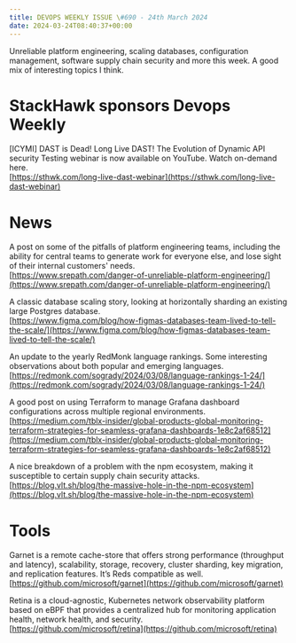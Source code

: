 ```yaml
---
title: DEVOPS WEEKLY ISSUE \#690 - 24th March 2024 
date: 2024-03-24T08:40:37+00:00
---
```


Unreliable platform engineering, scaling databases, configuration management, software supply chain security and more this week. A good mix of interesting topics I think.


StackHawk sponsors Devops Weekly
============================

[ICYMI] DAST is Dead! Long Live DAST! The Evolution of Dynamic API security Testing webinar is now available on YouTube. Watch on-demand here.
<br>[https://sthwk.com/long-live-dast-webinar](https://sthwk.com/long-live-dast-webinar)


News
====

A post on some of the pitfalls of platform engineering teams, including the ability for central teams to generate work for everyone else, and lose sight of their internal customers' needs.
<br>[https://www.srepath.com/danger-of-unreliable-platform-engineering/](https://www.srepath.com/danger-of-unreliable-platform-engineering/)


A classic database scaling story, looking at horizontally sharding an existing large Postgres database.
<br>[https://www.figma.com/blog/how-figmas-databases-team-lived-to-tell-the-scale/](https://www.figma.com/blog/how-figmas-databases-team-lived-to-tell-the-scale/)


An update to the yearly RedMonk language rankings. Some interesting observations about both popular and emerging languages.
<br>[https://redmonk.com/sogrady/2024/03/08/language-rankings-1-24/](https://redmonk.com/sogrady/2024/03/08/language-rankings-1-24/)


A good post on using Terraform to manage Grafana dashboard configurations across multiple regional environments.
<br>[https://medium.com/tblx-insider/global-products-global-monitoring-terraform-strategies-for-seamless-grafana-dashboards-1e8c2af68512](https://medium.com/tblx-insider/global-products-global-monitoring-terraform-strategies-for-seamless-grafana-dashboards-1e8c2af68512)


A nice breakdown of a problem with the npm ecosystem, making it susceptible to certain supply chain security attacks.
<br>[https://blog.vlt.sh/blog/the-massive-hole-in-the-npm-ecosystem](https://blog.vlt.sh/blog/the-massive-hole-in-the-npm-ecosystem)


Tools
=====

Garnet is a remote cache-store that offers strong performance (throughput and latency), scalability, storage, recovery, cluster sharding, key migration, and replication features. It’s Reds compatible as well.
<br>[https://github.com/microsoft/garnet](https://github.com/microsoft/garnet)


Retina is a cloud-agnostic, Kubernetes network observability platform based on eBPF that provides a centralized hub for monitoring application health, network health, and security.
<br>[https://github.com/microsoft/retina](https://github.com/microsoft/retina)




